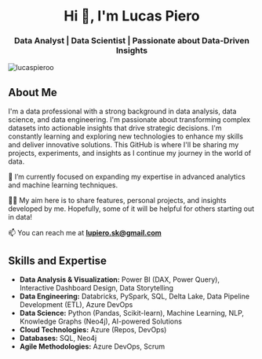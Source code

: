 <h1 align="center">Hi 👋, I'm Lucas Piero</h1>
<h3 align="center">Data Analyst | Data Scientist | Passionate about Data-Driven Insights</h3>

<p align="left"> <img src="https://komarev.com/ghpvc/?username=lucaspieroo&label=Profile%20views&color=0e75b6&style=flat" alt="lucaspieroo" /> </p>

## About Me

I'm a data professional with a strong background in data analysis, data science, and data engineering. I'm passionate about transforming complex datasets into actionable insights that drive strategic decisions. I'm constantly learning and exploring new technologies to enhance my skills and deliver innovative solutions. This GitHub is where I'll be sharing my projects, experiments, and insights as I continue my journey in the world of data.

🌱 I’m currently focused on expanding my expertise in advanced analytics and machine learning techniques.

👨‍🏫 My aim here is to share features, personal projects, and insights developed by me. Hopefully, some of it will be helpful for others starting out in data!

📫 You can reach me at **lupiero.sk@gmail.com**

## Skills and Expertise

*   **Data Analysis & Visualization:**  Power BI (DAX, Power Query), Interactive Dashboard Design, Data Storytelling
*   **Data Engineering:**  Databricks, PySpark, SQL, Delta Lake, Data Pipeline Development (ETL), Azure DevOps
*   **Data Science:** Python (Pandas, Scikit-learn), Machine Learning, NLP, Knowledge Graphs (Neo4j), AI-powered Solutions
*   **Cloud Technologies:** Azure (Repos, DevOps)
*   **Databases:** SQL, Neo4j
*   **Agile Methodologies:** Azure DevOps, Scrum
